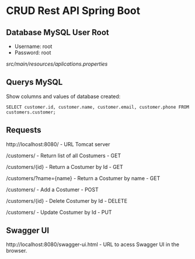 # CRUD Rest API Spring Boot

## Database MySQL User Root
- Username: root
- Password: root

*src/main/resources/aplications.properties*

## Querys MySQL

Show columns and values of database created:

`SELECT customer.id,
    customer.name,
    customer.email,
    customer.phone
FROM customers.customer;`

## Requests

http://localhost:8080/ - URL Tomcat server

/customers/ - Return list of all Costumers - GET 

/customers/{id} - Return a Costumer by Id - GET

/customers/?name={name} - Return a Costumer by name - GET

/customers/ - Add a Costumer - POST

/customers/{id} - Delete Costumer by Id - DELETE

/customers/ - Update Costumer by Id - PUT

## Swagger UI

http://localhost:8080/swagger-ui.html - URL to acess Swagger UI in the browser.

